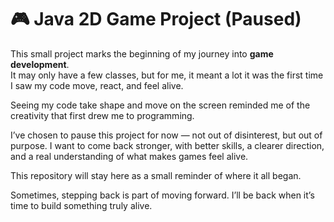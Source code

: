 # 🎮 Java 2D Game Project (Paused)

This small project marks the beginning of my journey into **game development**.  
It may only have a few classes, but for me, it meant a lot
it was the first time I saw my code move, react, and feel alive.  

Seeing my code take shape and move on the screen reminded me of the creativity that first drew me to programming.

I’ve chosen to pause this project for now —
not out of disinterest, but out of purpose.
I want to come back stronger, with better skills, a clearer direction, and a real understanding of what makes games feel alive.

This repository will stay here as a small reminder of where it all began.  

Sometimes, stepping back is part of moving forward.
I’ll be back when it’s time to build something truly alive.
